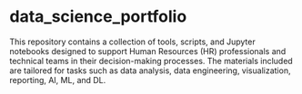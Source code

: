 # data_science_portfolio
This repository contains a collection of tools, scripts, and Jupyter notebooks designed to support Human Resources (HR) professionals and technical teams in their decision-making processes. The materials included are tailored for tasks such as data analysis, data engineering, visualization, reporting, AI, ML, and DL.

